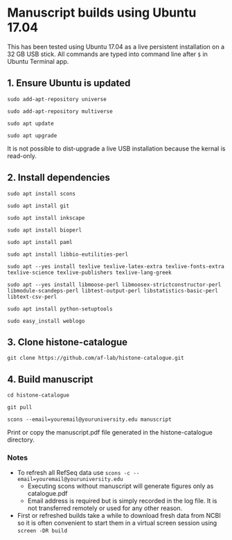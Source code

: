 # Manuscript builds using Ubuntu 17.04
This has been tested using Ubuntu 17.04 as a live persistent installation on a 32 GB USB stick. All commands are typed into command line after  `$` in Ubuntu Terminal app.
## 1. Ensure Ubuntu is updated
`sudo add-apt-repository universe`

`sudo add-apt-repository multiverse`

`sudo apt update`

`sudo apt upgrade`

It is not possible to dist-upgrade a live USB installation because the kernal is read-only.

## 2. Install dependencies
`sudo apt install scons`

`sudo apt install git`

`sudo apt install inkscape`

`sudo apt install bioperl`

`sudo apt install paml`

`sudo apt install libbio-eutilities-perl`

`sudo apt --yes install texlive texlive-latex-extra texlive-fonts-extra 
texlive-science texlive-publishers texlive-lang-greek`

`sudo apt --yes install libmoose-perl libmoosex-strictconstructor-perl libmodule-scandeps-perl libtest-output-perl libstatistics-basic-perl libtext-csv-perl`

`sudo apt install python-setuptools`

`sudo easy_install weblogo`

## 3. Clone histone-catalogue
`git clone https://github.com/af-lab/histone-catalogue.git`

## 4. Build manuscript
`cd histone-catalogue`

`git pull`

`scons --email=youremail@youruniversity.edu manuscript`

Print or copy the manuscript.pdf file generated in the histone-catalogue directory.

### Notes
* To refresh all RefSeq data use `scons -c --email=youremail@youruniversity.edu`
  * Executing scons without manuscript will generate figures only as catalogue.pdf
  * Email address is required but is simply recorded in the log file. It is not transferred remotely or used for any other reason.
* First or refreshed builds take a while to download fresh data from NCBI so it is often convenient to start them in a virtual screen session using `screen -DR build`


